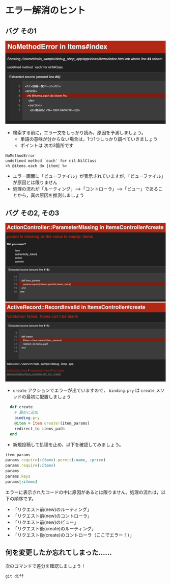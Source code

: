 # エラー解消のヒント

## バグ その1

![bug_index_1](./public/images/bug_index_1.png)

- 検索する前に，エラー文をしっかり読み，原因を予測しましょう。
  - 単語の意味が分からない場合は，1つ1つしっかり調べていきましょう
  - ポイントは 次の3箇所です

```
NoMethodError
undefined method `each' for nil:NilClass
<% @items.each do |item| %>
```

- エラー画面に「ビューファイル」が表示されていますが，「ビューファイル」が原因とは限りません
- 処理の流れが「ルーティング」-->「コントローラ」-->「ビュー」であることから，真の原因を推測しましょう

## バグ その2, その3

![bug_create_1](./public/images/bug_create_1.png)
![bug_create_2](./public/images/bug_create_2.png)

- `create` アクションでエラーが出ていますので， `binding.pry` は `create` メソッドの最初に配置しましょう

```rb
  def create
    # 最初に追加
    binding.pry
    @item = Item.create!(item_params)
    redirect_to items_path
  end
```

- 新規投稿して処理を止め，以下を確認してみましょう。

```rb
item_params
params.require(:items).permit(:name, :price)
params.require(:items)
params
params.keys
params[:items]
```

エラーに表示されたコードの中に原因があるとは限りません。処理の流れは，以下の順序です。

- 「リクエスト前(new)のルーティング」
- 「リクエスト前(new)のコントローラ」
- 「リクエスト前(new)のビュー」
- 「リクエスト後(create)のルーティング」
- 「リクエスト後(create)のコントローラ（ここでエラー！）」

## 何を変更したか忘れてしまった……

次のコマンドで差分を確認しましょう！

```
git diff
```
